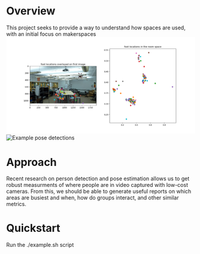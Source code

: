# Overview
This project seeks to provide a way to understand how spaces are used, with an initial focus on makerspaces
![An example output](data/room_utilization.png?raw=true "Title")
![Example pose detections](data/visualizations/downsample_pose_detection.gif)

# Approach
Recent research on person detection and pose estimation allows us to get robust measurments of where people are in video captured with low-cost cameras. From this, we should be able to generate useful reports on which areas are busiest and when, how do groups interact, and other similar metrics. 
# Quickstart
Run the ./example.sh script
